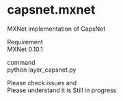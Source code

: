 # capsnet.mxnet
MXNet implementation of CapsNet

Requirement  
MXNet 0.10.1  

command  
python layer_capsnet.py
  
Please check issues and  
Please understand it is Still in progress
